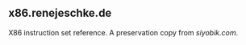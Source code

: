 x86.renejeschke.de
------------------

X86 instruction set reference. A preservation copy from *siyobik.com*.

